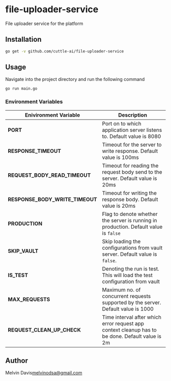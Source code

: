 # file-uploader-service

File uploader service for the platform

## Installation

```bash
go get -v github.com/cuttle-ai/file-uploader-service
```

## Usage

Navigate into the project directory and run the following command

```bash
go run main.go
```

### Environment Variables

| Enivironment Variable           | Description                                                                                     |
| ------------------------------- | ----------------------------------------------------------------------------------------------- |
| **PORT**                        | Port on to which application server listens to. Default value is 8080                           |
| **RESPONSE_TIMEOUT**            | Timeout for the server to write response. Default value is 100ms                                |
| **REQUEST_BODY_READ_TIMEOUT**   | Timeout for reading the request body send to the server. Default value is 20ms                  |
| **RESPONSE_BODY_WRITE_TIMEOUT** | Timeout for writing the response body. Default value is 20ms                                    |
| **PRODUCTION**                  | Flag to denote whether the server is running in production. Default value is `false`            |
| **SKIP_VAULT**                  | Skip loading the configurations from vault server. Default value is `false`.                    |
| **IS_TEST**                     | Denoting the run is test. This will load the test configuration from vault                      |
| **MAX_REQUESTS**                | Maximum no. of concurrent requests supported by the server. Default value is 1000               |
| **REQUEST_CLEAN_UP_CHECK**      | Time interval after which error request app context cleanup has to be done. Default value is 2m |

## Author

Melvin Davis<melvinodsa@gmail.com>
